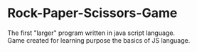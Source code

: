 # Rock-Paper-Scissors-Game
The first "larger" program written in java script language. <br />
Game created for learning purpose the basics of JS language.
